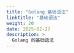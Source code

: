 ```yaml
---
title: "Golang 基础语法"
linkTitle: "基础语法"
weight: 20
date: 2025-02-27
description: >
  Golang 的基础语法
---
```




